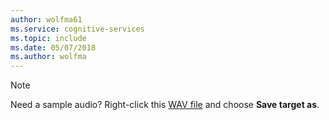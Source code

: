 ```yaml
---
author: wolfma61
ms.service: cognitive-services
ms.topic: include
ms.date: 05/07/2018
ms.author: wolfma
---
```


> [!NOTE]
> Need a sample audio? Right-click this [WAV file](https://raw.githubusercontent.com/Azure-Samples/Cognitive-Speech-STT-Android/95b698b584bce01d7cfa7faa15fb254482b6402e/samples/SpeechRecoExample/assets/whatstheweatherlike.wav) and choose **Save target as**.
